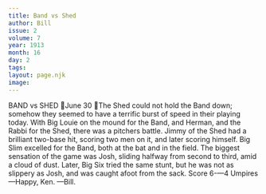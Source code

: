 ```yaml
---
title: Band vs Shed
author: Bill
issue: 2
volume: 7
year: 1913
month: 16
day: 2
tags:
layout: page.njk
image:
---
```

BAND vs SHED June 30 The Shed could not hold the Band down; somehow they seemed to have a terrific burst of speed in their playing today. With Big Louie on the mound for the Band, and Herman, and the Rabbi for the Shed, there was a pitchers battle. Jimmy of the Shed had a brilliant two-base hit, scoring two men on it, and later scoring himself. Big Slim excelled for the Band, both at the bat and in the field. The biggest sensation of the game was Josh, sliding halfway from second to third, amid a cloud of dust. Later, Big Six tried the same stunt, but he was not as slippery as Josh, and was caught afoot from the sack. Score 6-—4 Umpires—Happy, Ken. —Bill. 
